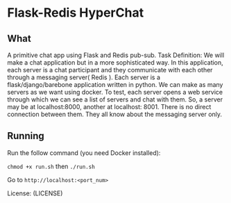 # Flask-Redis HyperChat

## What
A primitive chat app using Flask and Redis pub-sub.
Task Definition:
We will make a chat application but in a more sophisticated way.
In this application, each server is a chat participant and they communicate with each other through a messaging server( Redis ).
Each server is a flask/django/barebone application written in python.
We can make as many servers as we want using docker.
To test, each server opens a web service through which we can see a list of servers and chat with them.
So, a server may be at localhost:8000, another at localhost: 8001.
There is no direct connection between them. They all know about the messaging server only.


## Running
Run the follow command (you need Docker installed):

`chmod +x run.sh`
then
`./run.sh`

Go to `http://localhost:<port_num>`




License: (LICENSE)